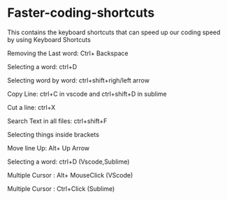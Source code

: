 # Faster-coding-shortcuts
This contains the keyboard shortcuts that can speed up our coding speed by using Keyboard Shortcuts

Removing the Last word: Ctrl+ Backspace

Selecting a word: ctrl+D

Selecting word by word: ctrl+shift+righ/left arrow

Copy Line: ctrl+C in vscode and ctrl+shift+D in sublime

Cut a line: ctrl+X

Search Text in all files: ctrl+shift+F

Selecting things inside brackets

Move line Up: Alt+ Up Arrow

Selecting a word: ctrl+D (Vscode,Sublime)

Multiple Cursor : Alt+ MouseClick (VScode) 

Multiple Cursor : Ctrl+Click (Sublime)

